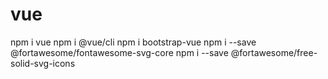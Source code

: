 # vue

npm i vue
npm i @vue/cli
npm i bootstrap-vue
npm i --save @fortawesome/fontawesome-svg-core
npm i --save @fortawesome/free-solid-svg-icons

